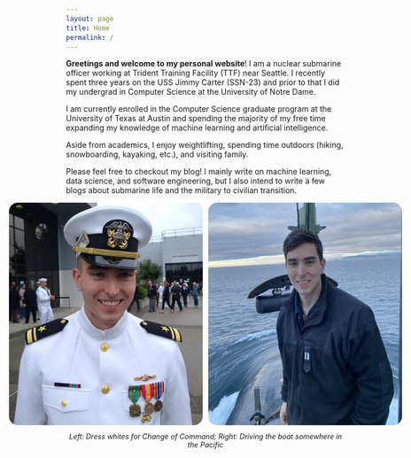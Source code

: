 ```yaml
---
layout: page
title: Home
permalink: /
---
```


**Greetings and welcome to my personal website**! I am a nuclear submarine officer working at Trident Training Facility (TTF) near Seattle. I recently spent three years on the USS Jimmy Carter (SSN-23) and prior to that I did my undergrad in Computer Science at the University of Notre Dame.

I am currently enrolled in the Computer Science graduate program at the University of Texas at Austin and spending the majority of my free time expanding my knowledge of machine learning and artificial intelligence.

Aside from academics, I enjoy weightlifting, spending time outdoors (hiking, snowboarding, kayaking, etc.), and visiting family.

Please feel free to checkout my blog! I mainly write on machine learning, data science, and software engineering, but I also intend to write a few blogs about submarine life and the military to civilian transition.

<div style="display:flex; justify-content: center; gap: 10px">
  <img src="/assets/images/me-two.JPG" style="width:350px; border-radius:16px;">
  <img src="/assets/images/me-one.jpg" style="width:350px; border-radius:16px;">
</div>
<p style="font-size: 0.8rem; text-align: center;"><em>Left: Dress whites for Change of Command; Right: Driving the boat somewhere in the Pacific</em></p>
